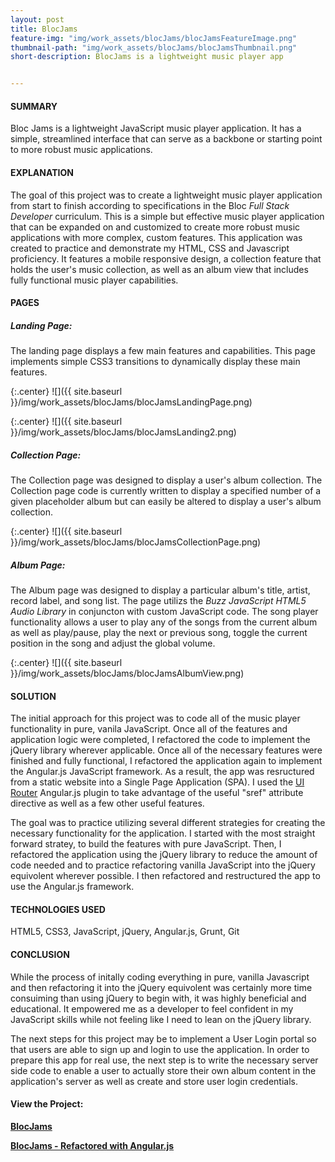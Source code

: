 ```yaml
---
layout: post
title: BlocJams
feature-img: "img/work_assets/blocJams/blocJamsFeatureImage.png"
thumbnail-path: "img/work_assets/blocJams/blocJamsThumbnail.png"
short-description: BlocJams is a lightweight music player app


---
```

#### **SUMMARY**

Bloc Jams is a lightweight JavaScript music player application. It has a simple, streamlined interface that can serve as a backbone or starting point to more robust music applications.

#### **EXPLANATION**

The goal of this project was to create a lightweight music player application from start to finish according to specifications in the Bloc *Full Stack Developer* curriculum. This is a simple but effective music player application that can be expanded on and customized to create more robust music applications with more complex, custom features. This application was created to practice and demonstrate my HTML, CSS and Javascript proficiency. It features a mobile responsive design, a collection feature that holds the user's music collection, as well as an album view that includes fully functional music player capabilities. 

#### **PAGES**

##### **Landing Page:**

The landing page displays a few main features and capabilities. This page implements simple CSS3 transitions to dynamically display these main features.

{:.center}
![]({{ site.baseurl }}/img/work_assets/blocJams/blocJamsLandingPage.png)

{:.center}
![]({{ site.baseurl }}/img/work_assets/blocJams/blocJamsLanding2.png)

##### **Collection Page:**

The Collection page was designed to display a user's album collection. The Collection page code is currently written to display a specified number of a given placeholder album but can easily be altered to display a user's album collection. 

{:.center}
![]({{ site.baseurl }}/img/work_assets/blocJams/blocJamsCollectionPage.png)

##### **Album Page:**

The Album page was designed to display a particular album's title, artist, record label, and song list. The page utilizs the *Buzz JavaScript HTML5 Audio Library* in conjuncton with custom JavaScript code. The song player functionality allows a user to play any of the songs from the current album as well as play/pause, play the next or previous song, toggle the current position in the song and adjust the global volume.

{:.center}
![]({{ site.baseurl }}/img/work_assets/blocJams/blocJamsAlbumView.png)

#### **SOLUTION**

The initial approach for this project was to code all of the music player functionality in pure, vanila JavaScript. Once all of the features and application logic were completed, I refactored the code to implement the jQuery library wherever applicable. Once all of the necessary features were finished and fully functional, I refactored the application again to implement the Angular.js JavaScript framework. As a result, the app was resructured from a static website into a Single Page Application (SPA). I used the <a href="https://ui-router.github.io/ng1/" target="_blank">UI Router</a> Angular.js plugin to take advantage of the useful "sref" attribute directive as well as a few other useful features. 

The goal was to practice utilizing several different strategies for creating the necessary functionality for the application. I started with the most straight forward stratey, to build the features with pure JavaScript. Then, I refactored the application using the jQuery library to reduce the amount of code needed and to practice refactoring vanilla JavaScript into the jQuery equivolent wherever possible. I then refactored and restructured the app to use the Angular.js framework.

#### **TECHNOLOGIES USED**

HTML5, CSS3, JavaScript, jQuery, Angular.js, Grunt, Git

#### **CONCLUSION**

While the process of initally coding everything in pure, vanilla Javascript and then refactoring it into the jQuery equivolent was certainly more time consuiming than using jQuery to begin with, it was highly beneficial and educational. It empowered me as a developer to feel confident in my JavaScript skills while not feeling like I need to lean on the jQuery library. 

The next steps for this project may be to implement a User Login portal so that users are able to sign up and login to use the application. In order to prepare this app for real use, the next step is to write the necessary server side code to enable a user to actually store their own album content in the application's server as well as create and store user login credentials.

#### View the Project: 

**<a href="http://blocjamsapp.netlify.com/" target="_blank">BlocJams</a>**

**<a href="http://blocjams-angular.netlify.com/" target="_blank">BlocJams - Refactored with Angular.js</a>**
